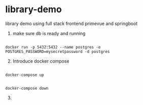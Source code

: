 # library-demo
library demo using full stack frontend primevue and springboot

1. make sure db is ready and running
```shell

docker run -p 5432:5432 --name postgres -e POSTGRES_PASSWORD=mysecretpassword -d postgres
```

2. Introduce docker compose 
```shell

docker-compose up
```

```shell

docker-compose down
```
3. 